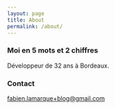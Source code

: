 ```yaml
---
layout: page
title: About
permalink: /about/
---
```


### Moi en 5 mots et 2 chiffres 

Développeur de 32 ans à Bordeaux.




### Contact 

[fabien.lamarque+blog@gmail.com](mailto:fabien.lamarque+blog@gmail.com)
